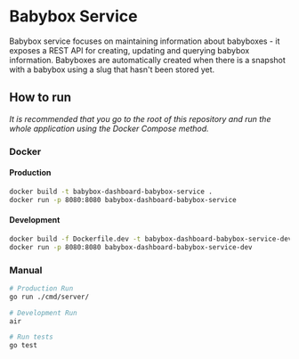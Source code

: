 # Babybox Service

Babybox service focuses on maintaining information about babyboxes - it exposes a REST API for creating, updating and querying babybox information. Babyboxes are automatically created when there is a snapshot with a babybox using a slug that hasn't been stored yet.

## How to run

_It is recommended that you go to the root of this repository and run the whole application using the Docker Compose method._

### Docker

#### Production

```sh
docker build -t babybox-dashboard-babybox-service .
docker run -p 8080:8080 babybox-dashboard-babybox-service
```

#### Development

```sh
docker build -f Dockerfile.dev -t babybox-dashboard-babybox-service-dev .
docker run -p 8080:8080 babybox-dashboard-babybox-service-dev
```

### Manual

```sh
# Production Run
go run ./cmd/server/

# Development Run
air

# Run tests
go test
```

